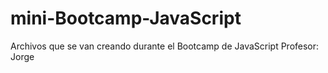 # mini-Bootcamp-JavaScript
Archivos que se van creando durante el Bootcamp de JavaScript 
Profesor: Jorge
